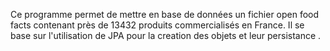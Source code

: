 Ce programme  permet de  mettre en base de données un fichier open food facts contenant près de 13432
produits commercialisés en France.
Il se base sur l'utilisation de JPA pour la creation des objets et leur persistance .
